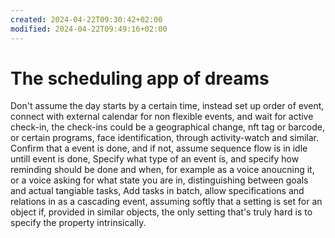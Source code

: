 ```yaml
---
created: 2024-04-22T09:30:42+02:00
modified: 2024-04-22T09:49:16+02:00
---
```


# The scheduling app of dreams

Don't assume the day starts by a certain time, instead set up order of event, connect with external calendar for non flexible events, and wait for active check-in, the check-ins could be a geographical change, nft tag or barcode, or certain programs, face identification, through activity-watch and similar.
Confirm that a event is done, and if not, assume sequence flow is in idle untill event is done, 
Specify what type of an event is, and specify how reminding should be done and when, for example as a voice anoucning it, or a voice asking for what state you are in, 
distinguishing between goals and actual tangiable tasks, 
Add tasks in batch, allow specifications and relations in as a cascading event, assuming softly that a setting is set for an object if, provided in similar objects, the only setting that's truly hard is to specify the property intrinsically.
